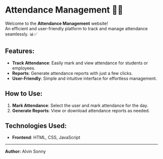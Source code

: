 # Attendance Management 📅✅

Welcome to the **Attendance Management** website!  
An efficient and user-friendly platform to track and manage attendance seamlessly. 📊✅

## Features:
- **Track Attendance**: Easily mark and view attendance for students or employees.
- **Reports**: Generate attendance reports with just a few clicks.
- **User-Friendly**: Simple and intuitive interface for effortless management.

## How to Use:
1. **Mark Attendance**: Select the user and mark attendance for the day.
2. **Generate Reports**: View or download attendance reports as needed.

## Technologies Used:
- **Frontend**: HTML, CSS, JavaScript

---

**Author:** Alvin Sonny
